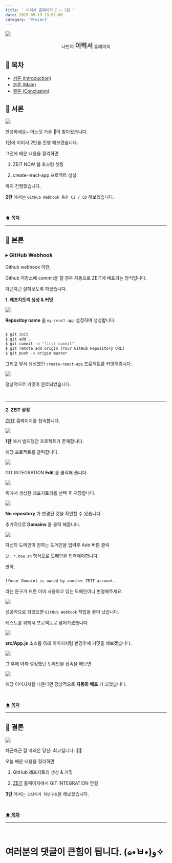 ```yaml
---
title: ' 이력서 홈페이지 💎 ▻ 2탄 '
date: 2019-09-19 13:02:00
category: 'Project'
---
```


![](./images/logo.png)

<center>나만의 <strong style="color:#2D2D2D; font-size: 20px;">이력서</strong> 홈페이지</center>

## **💎 목차**

- [서론 (Introduction)](#-서론)
- [본론 (Main)](#-본론)
- [결론 (Conclusion)](#🥀-결론)

## **🌱 서론**

![](./images/2/1.gif)
<br />

안녕하세요~ 어느덧 가을 🍂이 찾아왔습니다.

1탄에 이어서 2탄을 진행 해보겠습니다.

그전에 배운 내용을 정리하면

1. ZEIT NOW 웹 호스팅 셋팅

2. create-react-app 프로젝트 생성

까지 진행했습니다.

**2탄** 에서는 `GitHub Webhook 통한 CI / CD` 해보겠습니다.

<br />

**[⬆ 목차](#-목차)**

<hr />

## **🌹 본론**

### **▸ GitHub Webhook**

Github webhook 이란,

Github 저장소에 commit을 할 경우 자동으로 ZEIT에 배포되는 방식입니다.

차근차근 살펴보도록 하겠습니다.

**1. 레포지토리 생성 & 커밋**

![](./images/2/2.png)
<br />

**Repositoy name** 을 `my-react-app` 설정하여 생성합니다.

```sh

$ git init
$ git add .
$ git commit -m "first commit"
$ git remote add origin [Your GitHub Repository URL]
$ git push -u origin master

```

그리고 앞서 생성했던 `create-react-app` 프로젝트를 커밋해줍니다.

![](./images/2/3.png)
<br />

정상적으로 커밋이 완료되었습니다.

<br />
<hr />

**2. ZEIT 설정**

[ZEIT](https://zeit.co) 홈페이지를 접속합니다.

![](./images/2/4.png)
<br />

**1탄** 에서 빌드했던 프로젝트가 존재합니다.

해당 프로젝트를 클릭합니다.

![](./images/2/5.png)
<br />

GIT INTEGRATION **Edit** 를 클릭해 줍니다.

![](./images/2/6.png)
<br />

위에서 생성한 레포지토리를 선택 후 저장합나다.

![](./images/2/7.png)
<br />

**No repository** 가 변경된 것을 확인할 수 있습니다.

추가적으로 **Domains** 를 클릭 해줍니다.

![](./images/2/8.png)
<br />

자신의 도메인이 원하는 도메인을 입력후 Add 버튼 클릭

`단, *.now.sh` 형식으로 도메인을 입력해야합니다.

만약,

```sh

[Youar Domain] is owned by another ZEIT account.

```

라는 문구가 뜨면 이미 사용하고 있는 도메인이니 변경해주세요.

![](./images/2/9.png)
<br />

성공적으로 되었으면 `GitHub Webhook` 작업을 끝이 났습니다.

테스트를 위해서 프로젝트로 넘어가겠습니다.

![](./images/2/10.png)
<br />

**src/App.js** 소스를 아래 이미지처럼 변경후에 커밋을 해보겠습니다.

![](./images/2/11.png)
<br />

그 후에 아까 설정했던 도메인을 접속을 해보면

![](./images/2/12.png)
<br />

해당 이미지처럼 나온다면 정상적으로 **자동화 배포** 가 되었습니다.

<br />

**[⬆ 목차](#-목차)**

<hr />

## **🥀 결론**

![](./images/2/13.gif)
<br />

차근차근 잘 따라온 당신! 최고입니다. 👍🏻

오늘 배운 내용을 정리하면

1. GitHub 레포지토리 생성 & 커밋

2. [ZEIT](https://zeit.co) 홈페이지에서 GIT INTEGRATION 연결

**3탄** 에서는 `간단하게 화면구성`을 해보겠습니다.

<br />

**[⬆ 목차](#-목차)**

<hr />

<br />

# 여러분의 댓글이 큰힘이 됩니다. (๑•̀ㅂ•́)و✧
